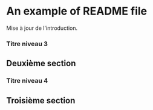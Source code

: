 # An example of README file

Mise à jour de l'introduction.

### Titre niveau 3

## Deuxième section

### Titre niveau 4

## Troisième section
